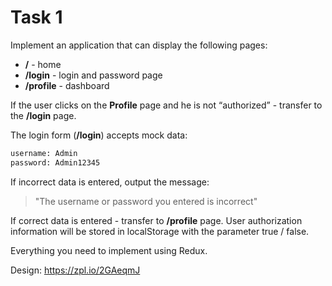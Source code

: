 # Task 1

Implement an application that can display the following pages:

- **/** - home
- **/login** - login and password page
- **/profile** - dashboard

If the user clicks on the **Profile** page and he is not “authorized” - transfer to the **/login** page. 
  
The login form (**/login**) accepts mock data:
  
```sh
username: Admin
password: Admin12345
```

If incorrect data is entered, output the message:
> "The username or password you entered is incorrect"

If correct data is entered - transfer to **/profile** page.
User authorization information will be stored in localStorage with the parameter true / false.

Everything you need to implement using Redux.

Design: https://zpl.io/2GAeqmJ
